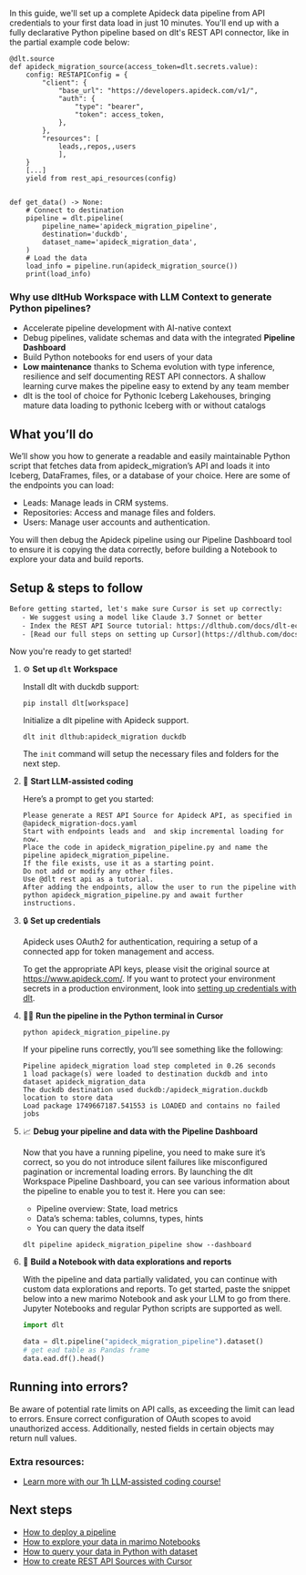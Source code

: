 In this guide, we'll set up a complete Apideck data pipeline from API credentials to your first data load in just 10 minutes. You'll end up with a fully declarative Python pipeline based on dlt's REST API connector, like in the partial example code below:

```python-outcome
@dlt.source
def apideck_migration_source(access_token=dlt.secrets.value):
    config: RESTAPIConfig = {
        "client": {
            "base_url": "https://developers.apideck.com/v1/",
            "auth": {
                "type": "bearer",
                "token": access_token,
            },
        },
        "resources": [
            leads,,repos,,users
            ],
    }
    [...]
    yield from rest_api_resources(config)


def get_data() -> None:
    # Connect to destination
    pipeline = dlt.pipeline(
        pipeline_name='apideck_migration_pipeline',
        destination='duckdb',
        dataset_name='apideck_migration_data', 
    )
    # Load the data
    load_info = pipeline.run(apideck_migration_source())
    print(load_info) 
```

### Why use dltHub Workspace with LLM Context to generate Python pipelines?

- Accelerate pipeline development with AI-native context
- Debug pipelines, validate schemas and data with the integrated **Pipeline Dashboard**
- Build Python notebooks for end users of your data
- **Low maintenance** thanks to Schema evolution with type inference, resilience and self documenting REST API connectors. A shallow learning curve makes the pipeline easy to extend by any team member
- dlt is the tool of choice for Pythonic Iceberg Lakehouses, bringing mature data loading to pythonic Iceberg with or without catalogs

## What you’ll do

We’ll show you how to generate a readable and easily maintainable Python script that fetches data from apideck_migration’s API and loads it into Iceberg, DataFrames, files, or a database of your choice. Here are some of the endpoints you can load:

- Leads: Manage leads in CRM systems.
- Repositories: Access and manage files and folders.
- Users: Manage user accounts and authentication.

You will then debug the Apideck pipeline using our Pipeline Dashboard tool to ensure it is copying the data correctly, before building a Notebook to explore your data and build reports.

## Setup & steps to follow

```default
Before getting started, let's make sure Cursor is set up correctly:
   - We suggest using a model like Claude 3.7 Sonnet or better
   - Index the REST API Source tutorial: https://dlthub.com/docs/dlt-ecosystem/verified-sources/rest_api/ and add it to context as **@dlt rest api**
   - [Read our full steps on setting up Cursor](https://dlthub.com/docs/dlt-ecosystem/llm-tooling/cursor-restapi#23-configuring-cursor-with-documentation)
```

Now you're ready to get started!

1. ⚙️ **Set up `dlt` Workspace**
    
    Install dlt with duckdb support:
    ```shell
    pip install dlt[workspace]
    ```

    Initialize a dlt pipeline with Apideck support.
    ```shell
    dlt init dlthub:apideck_migration duckdb
    ```

    The `init` command will setup the necessary files and folders for the next step.
    
2. 🤠 **Start LLM-assisted coding**
    
    Here’s a prompt to get you started:
    
    ```prompt
    Please generate a REST API Source for Apideck API, as specified in @apideck_migration-docs.yaml 
    Start with endpoints leads and  and skip incremental loading for now. 
    Place the code in apideck_migration_pipeline.py and name the pipeline apideck_migration_pipeline. 
    If the file exists, use it as a starting point. 
    Do not add or modify any other files. 
    Use @dlt rest api as a tutorial. 
    After adding the endpoints, allow the user to run the pipeline with python apideck_migration_pipeline.py and await further instructions.
    ```

    
3. 🔒 **Set up credentials** 
    
    Apideck uses OAuth2 for authentication, requiring a setup of a connected app for token management and access.
    
    To get the appropriate API keys, please visit the original source at https://www.apideck.com/.
    If you want to protect your environment secrets in a production environment, look into [setting up credentials with dlt](https://dlthub.com/docs/walkthroughs/add_credentials).
    
4. 🏃‍♀️ **Run the pipeline in the Python terminal in Cursor**
    
    ```shell
    python apideck_migration_pipeline.py
    ```
    
    If your pipeline runs correctly, you’ll see something like the following:
    
    ```shell
    Pipeline apideck_migration load step completed in 0.26 seconds
    1 load package(s) were loaded to destination duckdb and into dataset apideck_migration_data
    The duckdb destination used duckdb:/apideck_migration.duckdb location to store data
    Load package 1749667187.541553 is LOADED and contains no failed jobs
    ```
    
5. 📈 **Debug your pipeline and data with the Pipeline Dashboard**

    Now that you have a running pipeline, you need to make sure it’s correct, so you do not introduce silent failures like misconfigured pagination or incremental loading errors. By launching the dlt Workspace Pipeline Dashboard, you can see various information about the pipeline to enable you to test it. Here you can see:
    - Pipeline overview: State, load metrics
    - Data’s schema: tables, columns, types, hints
    - You can query the data itself
    
    ```shell
    dlt pipeline apideck_migration_pipeline show --dashboard
    ```
    
6. 🐍 **Build a Notebook with data explorations and reports**

    With the pipeline and data partially validated, you can continue with custom data explorations and reports. To get started, paste the snippet below into a new marimo Notebook and ask your LLM to go from there. Jupyter Notebooks and regular Python scripts are supported as well.

    
    ```python
    import dlt

   data = dlt.pipeline("apideck_migration_pipeline").dataset()
   # get ead table as Pandas frame
   data.ead.df().head()
    ```

## Running into errors?

Be aware of potential rate limits on API calls, as exceeding the limit can lead to errors. Ensure correct configuration of OAuth scopes to avoid unauthorized access. Additionally, nested fields in certain objects may return null values.

### Extra resources:

- [Learn more with our 1h LLM-assisted coding course!](https://www.youtube.com/watch?v=GGid70rnJuM)

## Next steps

- [How to deploy a pipeline](https://dlthub.com/docs/walkthroughs/deploy-a-pipeline)
- [How to explore your data in marimo Notebooks](https://dlthub.com/docs/general-usage/dataset-access/marimo)
- [How to query your data in Python with dataset](https://dlthub.com/docs/general-usage/dataset-access/dataset)
- [How to create REST API Sources with Cursor](https://dlthub.com/docs/dlt-ecosystem/llm-tooling/cursor-restapi)
